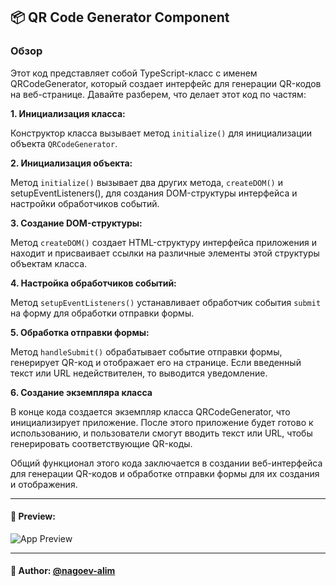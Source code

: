 ## 📦 QR Code Generator Component

### Обзор
Этот код представляет собой TypeScript-класс с именем QRCodeGenerator, который создает интерфейс для генерации QR-кодов на веб-странице. Давайте разберем, что делает этот код по частям:

**1. Инициализация класса:**

Конструктор класса вызывает метод `initialize()` для инициализации объекта `QRCodeGenerator`.

**2. Инициализация объекта:**

Метод `initialize()` вызывает два других метода, `createDOM()` и setupEventListeners(), для создания DOM-структуры интерфейса и настройки обработчиков событий.

**3. Создание DOM-структуры:**

Метод `createDOM()` создает HTML-структуру интерфейса приложения и находит и присваивает ссылки на различные элементы этой структуры объектам класса.

**4. Настройка обработчиков событий:**

Метод `setupEventListeners()` устанавливает обработчик события `submit` на форму для обработки отправки формы.

**5. Обработка отправки формы:**

Метод `handleSubmit()` обрабатывает событие отправки формы, генерирует QR-код и отображает его на странице. Если введенный текст или URL недействителен, то выводится уведомление.

**6. Создание экземпляра класса**

В конце кода создается экземпляр класса QRCodeGenerator, что инициализирует приложение. После этого приложение будет готово к использованию, и пользователи смогут вводить текст или URL, чтобы генерировать соответствующие QR-коды.

Общий функционал этого кода заключается в создании веб-интерфейса для генерации QR-кодов и обработке отправки формы для их создания и отображения.

---
#### 🌄 Preview:
![App Preview](https://lh3.googleusercontent.com/drive-viewer/AITFw-y_6a-mW8w5-ehxeP1npU8e-qUkOCC7tIzFT3n2C5c44WreD4IFykYZVu-3c9Q59B12DpIl2xhLWwzcZuxZwYlkM0FiaQ=s1600)


-----
#### 🙌 Author: [@nagoev-alim](https://github.com/nagoev-alim)

